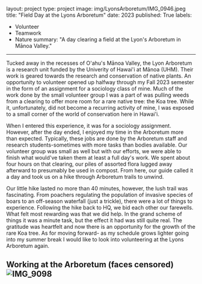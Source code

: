 layout: project
type: project
image: img/LyonsArboretum/IMG_0946.jpeg
title: "Field Day at the Lyons Arboretum"
date: 2023
published: True
labels:
  - Volunteer
  - Teamwork
  - Nature
summary: "A day clearing a field at the Lyon's Arboretum in Mānoa Valley."
---

  Tucked away in the recesses of O'ahu's Mānoa Valley, the Lyon Arboretum is a research unit funded by the Univerity of Hawai'i at Mānoa (UHM). Their work is geared towards the research and conservation of native plants. An opportunity to volunteer opened up halfway through my Fall 2023 semester in the form of an assignment for a sociology class of mine. Much of the work done by the small volunteer group I was a part of was pulling weeds from a clearing to offer more room for a rare native tree: the Koa tree. While it, unfortunately, did not become a recurring activity of mine, I was exposed to a small corner of the world of conservation here in Hawai'i.
  
  When I entered this experience, it was for a sociology assignment. However, after the day ended, I enjoyed my time in the Arboretum more than expected. Typically, these jobs are done by the Arboretum staff and research students-sometimes with more tasks than bodies available. Our volunteer group was small as well but with our efforts, we were able to finish what would've taken them at least a full day's work. We spent about four hours on that clearing, our piles of assorted flora lugged away afterward to presumably be used in compost. From here, our guide called it a day and took us on a hike through Arboretum trails to unwind.
  
  Our little hike lasted no more than 40 minutes, however, the lush trail was fascinating. From poachers regulating the population of invasive species of boars to an off-season waterfall (just a trickle), there were a lot of things to experience. Following the hike back to HQ, we bid each other our farewells. What felt most rewarding was that we did help. In the grand scheme of things it was a minute task, but the effect it had was still quite real. The gratitude was heartfelt and now there is an opportunity for the growth of the rare Koa tree. As for moving forward- as my schedule grows lighter going into my summer break I would like to look into volunteering at the Lyons Arboretum again.

Working at the Arboretum (faces censored)
![IMG_9098](https://github.com/YilamuLafeier/yilamulafeier.github.io/assets/143864267/207a90a6-0d70-49db-9572-b5f05d6e6a5d)
---
